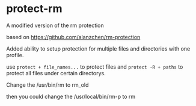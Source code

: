 # protect-rm

A modified version of the rm protection

based on https://github.com/alanzchen/rm-protection

Added ability to setup protection for multiple files and directories with one profile.

use `protect + file_names...` to protect files and `protect -R + paths` to protect all files under certain directorys.

Change the /usr/bin/rm to rm_old

then you could change the /usr/local/bin/rm-p to rm